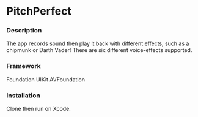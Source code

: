 # PitchPerfect

### Description
The app records sound then play it back with different effects, such as a chipmunk or Darth Vader! There are six different voice-effects supported.

### Framework
Foundation
UIKit
AVFoundation

### Installation
Clone then run on Xcode.
